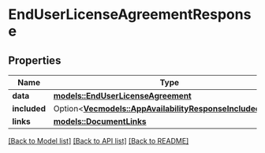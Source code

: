 # EndUserLicenseAgreementResponse

## Properties

Name | Type | Description | Notes
------------ | ------------- | ------------- | -------------
**data** | [**models::EndUserLicenseAgreement**](EndUserLicenseAgreement.md) |  | 
**included** | Option<[**Vec<models::AppAvailabilityResponseIncludedInner>**](AppAvailabilityResponse_included_inner.md)> |  | [optional]
**links** | [**models::DocumentLinks**](DocumentLinks.md) |  | 

[[Back to Model list]](../README.md#documentation-for-models) [[Back to API list]](../README.md#documentation-for-api-endpoints) [[Back to README]](../README.md)


